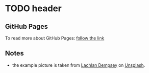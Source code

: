 # TODO header

## GitHub Pages

To read more about GitHub Pages: [follow the link]()

## Notes

- the example picture is taken from [Lachlan Dempsey](https://unsplash.com/@lachlanjdempsey) on [Unsplash](https://unsplash.com/).

